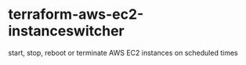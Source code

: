 # terraform-aws-ec2-instanceswitcher
start, stop, reboot or terminate AWS EC2 instances on scheduled times
